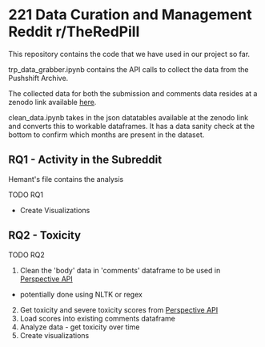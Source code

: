 # 221 Data Curation and Management Reddit r/TheRedPill

This repository contains the code that we have used in our project so far.

trp_data_grabber.ipynb contains the API calls to collect the data from the Pushshift Archive.

The collected data for both the submission and comments data resides at a zenodo link available [here](https://zenodo.org/record/6386942).


clean_data.ipynb takes in the json datatables available at the zenodo link and converts this to workable dataframes. It has a data sanity check at the bottom to confirm which months are present in the dataset.


## RQ1 - Activity in the Subreddit
Hemant's file contains the analysis

TODO RQ1
- Create Visualizations

## RQ2 - Toxicity

TODO RQ2
1. Clean the 'body' data in 'comments' dataframe to be used in [Perspective API](https://www.perspectiveapi.com/)
  - potentially done using NLTK or regex
2. Get toxicity and severe toxicity scores from [Perspective API](https://www.perspectiveapi.com/)
3. Load scores into existing comments dataframe
4. Analyze data - get toxicity over time
5. Create visualizations
